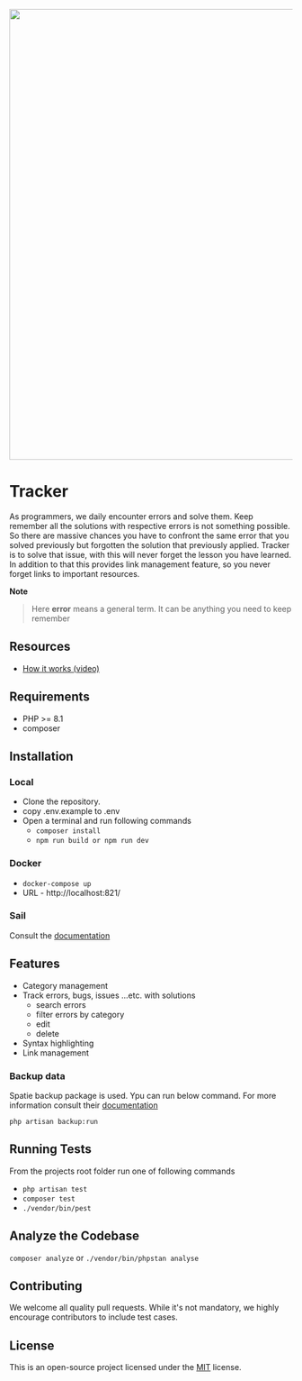 <p align="center">
    <img src="https://github.com/abbasudo/laravel-purity/assets/47297673/20b5e0c5-3636-4c45-a5d5-c7dc8ff14c3f" width="800"/>
</p>

# Tracker
As programmers, we daily encounter errors and solve them. Keep remember all the solutions
with respective errors is not something possible. So there are massive chances you have to
confront the same error that you solved previously but forgotten the solution that previously
applied. Tracker is to solve that issue, with this will never forget the lesson you have learned.
In addition to that this provides link management feature, so you never forget links to important resources.

**Note**
> Here **error** means a general term. It can be anything you need to keep remember

## Resources
- [How it works (video)](https://youtu.be/nuircvl2z4g)

## Requirements
- PHP >= 8.1
- composer

## Installation
### Local
- Clone the repository.
- copy .env.example to .env
- Open a terminal and run following commands
    - `composer install`
    - `npm run build or npm run dev`

### Docker
- `docker-compose up`
- URL - http://localhost:821/

### Sail
Consult the [documentation](https://laravel.com/docs/11.x/sail)

## Features
- Category management
- Track errors, bugs, issues ...etc. with solutions
  - search errors
  - filter errors by category
  - edit
  - delete
- Syntax highlighting
- Link management

### Backup data
Spatie backup package is used. Ypu can run below command. For more information
consult their [documentation](https://spatie.be/docs/laravel-backup/v8/introduction)

`php artisan backup:run`

## Running Tests
From the projects root folder run one of following commands

- `php artisan test`
- `composer test`
- `./vendor/bin/pest`

## Analyze the Codebase
`composer analyze` or `./vendor/bin/phpstan analyse`

## Contributing
We welcome all quality pull requests. While it's not mandatory, we highly encourage contributors to include test cases.

## License
This is an open-source project licensed under the [MIT](https://opensource.org/licenses/MIT) license.

